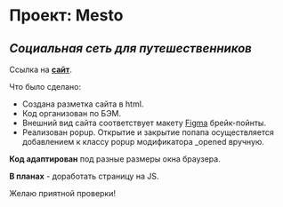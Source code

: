 # **Проект: Mesto**

## *Социальная сеть для  путешественников*

Ссылка на [**сайт**](https://nastyanev.github.io/mesto/ "Ссылка на GitHub Pages").

Что было сделано:
  * Создана разметка сайта в html.
  * Код организован по БЭМ.
  * Внешний вид сайта соответствует макету [Figma](https://www.figma.com/file/2cn9N9jSkmxD84oJik7xL7/JavaScript.-Sprint-4?node-id=0%3A1 "Ссылка на макет в Figma") брейк-пойнты.
  * Реализован popup. Открытие и закрытие попапа осуществляется добавлением к классу popup модификатора _opened вручную.

**Код адаптирован** под разные размеры окна браузера.

**В планах** - доработать страницу на JS.

Желаю приятной проверки!
